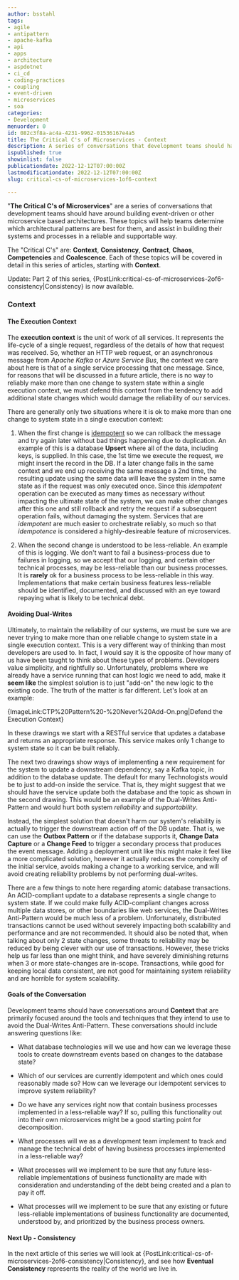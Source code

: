 ```yaml
---
author: bsstahl
tags:
- agile
- antipattern
- apache-kafka
- api
- apps
- architecture
- aspdotnet
- ci_cd
- coding-practices
- coupling
- event-driven
- microservices
- soa
categories:
- Development
menuorder: 0
id: 082c3f8a-ac4a-4231-9962-01536167e4a5
title: The Critical C's of Microservices - Context
description: A series of conversations that development teams should have around building event driven or microservice architectures
ispublished: true
showinlist: false
publicationdate: 2022-12-12T07:00:00Z
lastmodificationdate: 2022-12-12T07:00:00Z
slug: critical-cs-of-microservices-1of6-context

---
```

&quot;**The Critical C's of Microservices**&quot; are a series of conversations that development teams should have around building event-driven or other microservice based architectures. These topics will help teams determine which architectural patterns are best for them, and assist in building their systems and processes in a reliable and supportable way.

The &quot;Critical C's&quot; are: **Context**, **Consistency**, **Contract**, **Chaos**, **Competencies** and **Coalescence**. Each of these topics will be covered in detail in this series of articles, starting with **Context**.

Update: Part 2 of this series, {PostLink:critical-cs-of-microservices-2of6-consistency|Consistency} is now available.

### Context

#### The Execution Context

The **execution context** is the unit of work of all services. It represents the life-cycle of a single request, regardless of the details of how that request was received. So, whether an HTTP web request, or an asynchronous message from *Apache Kafka* or *Azure Service Bus*, the context we care about here is that of a single service processing that one message. Since, for reasons that will be discussed in a future article, there is no way to reliably make more than one change to system state within a single execution context, we must defend this context from the tendency to add additional state changes which would damage the reliability of our services.

There are generally only two situations where it is ok to make more than one change to system state in a single execution context:

1. When the first change is [idempotent](https://en.wikipedia.org/wiki/Idempotence "Idempotence is the ability to execute a task an arbitrary number of times (>1) and have the resulting state of the system be the same as if the task was executed once.") so we can rollback the message and try again later without bad things happening due to duplication. An example of this is a database **Upsert** where all of the data, including keys, is supplied. In this case, the 1st time we execute the request, we might insert the record in the DB. If a later change fails in the same context and we end up receiving the same message a 2nd time, the resulting update using the same data will leave the system in the same state as if the request was only executed once. Since this *idempotent* operation can be executed as many times as necessary without impacting the ultimate state of the system, we can make other changes after this one and still rollback and retry the request if a subsequent operation fails, without damaging the system. Services that are *idempotent* are much easier to orchestrate reliably, so much so that *idempotence* is considered a highly-desireable feature of microservices.

1. When the second change is understood to be less-reliable. An example of this is logging. We don't want to fail a business-process due to failures in logging, so we accept that our logging, and certain other technical processes, may be less-reliable than our business processes. It is **rarely** ok for a business process to be less-reliable in this way. Implementations that make certain business features less-reliable should be identified, documented, and discussed with an eye toward repaying what is likely to be technical debt.

#### Avoiding Dual-Writes

Ultimately, to maintain the reliability of our systems, we must be sure we are never trying to make more than one reliable change to system state in a single execution context. This is a very different way of thinking than most developers are used to. In fact, I would say it is the opposite of how many of us have been taught to think about these types of problems. Developers value simplicity, and rightfully so. Unfortunately, problems where we already have a service running that can host logic we need to add, make it **seem like** the simplest solution is to just "add-on" the new logic to the existing code. The truth of the matter is far different. Let's look at an example:

{ImageLink:CTP%20Pattern%20-%20Never%20Add-On.png|Defend the Execution Context}

In these drawings we start with a RESTful service that updates a database and returns an appropriate response. This service makes only 1 change to system state so it can be built reliably.

The next two drawings show ways of implementing a new requirement for the system to update a downstream dependency, say a Kafka topic, in addition to the database update. The default for many Technologists would be to just to add-on inside the service. That is, they might suggest that we should have the service update both the database and the topic as shown in the second drawing. This would be an example of the Dual-Writes Anti-Pattern and would hurt both system *reliability* and *supportability*.

Instead, the simplest solution that doesn't harm our system's reliability is actually to trigger the downstream action off of the DB update. That is, we can use the **Outbox Pattern** or if the database supports it, **Change Data Capture** or a **Change Feed** to trigger a secondary process that produces the event message. Adding a deployment unit like this might make it feel like a more complicated solution, however it actually reduces the complexity of the initial service, avoids making a change to a working service, and will avoid creating reliability problems by not performing dual-writes.

There are a few things to note here regarding atomic database transactions. An ACID-compliant update to a database represents a single change to system state. If we could make fully ACID-compliant changes across multiple data stores, or other boundaries like web services, the Dual-Writes Anti-Pattern would be much less of a problem. Unfortunately, distributed transactions cannot be used without severely impacting both scalability and performance and are not recommended. It should also be noted that, when talking about only 2 state changes, some threats to reliability may be reduced by being clever with our use of transactions. However, these tricks help us far less than one might think, and have severely diminishing returns when 3 or more state-changes are in-scope. Transactions, while good for keeping local data consistent, are not good for maintaining system reliability and are horrible for system scalability.

#### Goals of the Conversation

Development teams should have conversations around **Context** that are primarily focused around the tools and techniques that they intend to use to avoid the Dual-Writes Anti-Pattern. These conversations should include answering questions like:

* What database technologies will we use and how can we leverage these tools to create downstream events based on changes to the database state?

* Which of our services are currently idempotent and which ones could reasonably made so? How can we leverage our idempotent services to improve system reliability?

* Do we have any services right now that contain business processes implemented in a less-reliable way? If so, pulling this functionality out into their own microservices might be a good starting point for decomposition.

* What processes will we as a development team implement to track and manage the technical debt of having business processes implemented in a less-reliable way?

* What processes will we implement to be sure that any future less-reliable implementations of business functionality are made with consideration and understanding of the debt being created and a plan to pay it off.

* What processes will we implement to be sure that any existing or future less-reliable implementations of business functionality are documented, understood by, and prioritized by the business process owners.

#### Next Up - Consistency

In the next article of this series we will look at {PostLink:critical-cs-of-microservices-2of6-consistency|Consistency}, and see how **Eventual Consistency** represents the reality of the world we live in.
